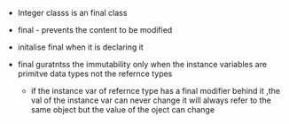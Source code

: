  - Integer classs is an final class 
 - final - prevents the content to be modified
 - initalise final when it is declaring it
 - final guratntss the immutability only when the
    instance variables are primitve data types not the
    refernce types

    - if the instance var of  refernce type has a final modifier behind it ,the val of the instance var can never change it will always refer to the same object but the value of the oject can change

    